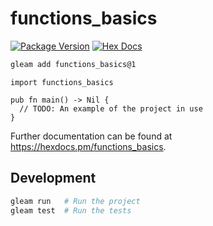 # functions_basics

[![Package Version](https://img.shields.io/hexpm/v/functions_basics)](https://hex.pm/packages/functions_basics)
[![Hex Docs](https://img.shields.io/badge/hex-docs-ffaff3)](https://hexdocs.pm/functions_basics/)

```sh
gleam add functions_basics@1
```
```gleam
import functions_basics

pub fn main() -> Nil {
  // TODO: An example of the project in use
}
```

Further documentation can be found at <https://hexdocs.pm/functions_basics>.

## Development

```sh
gleam run   # Run the project
gleam test  # Run the tests
```
